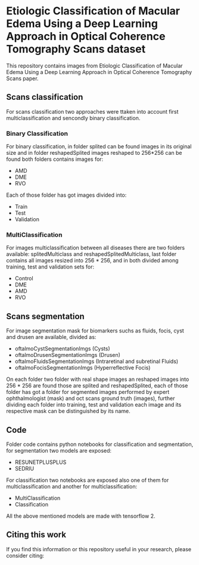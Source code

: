 # Etiologic  Classification of Macular Edema Using a Deep Learning Approach in Optical Coherence Tomography Scans dataset
This repository contains images from Etiologic Classification of Macular Edema Using a Deep Learning Approach in Optical Coherence Tomography Scans paper.

## Scans classification

For scans classification two approaches were ttaken into account first multiclassification and sencondly binary classification.

### Binary Classification

For binary classification, in folder splited can be found images in its original size and in folder reshapedSplited images reshaped to 256*256 
can be found both folders contains images for:

- AMD
- DME
- RVO

Each of those folder has got images divided into:

- Train
- Test
- Validation

### MultiClassification

 For images multiclassification between all diseases there are two folders available: splitedMulticlass and reshapedSplitedMulticlass, 
 last folder contains all images resized into 256 * 256, and in both divided among training, test and validation sets for:
 
 - Control
 - DME
 - AMD
 - RVO
 
 ## Scans segmentation
 
 For image segmentation mask for biomarkers suchs as fluids, focis, cyst and drusen are available, divided as:
 
 - oftalmoCystSegmentationImgs (Cysts)
 - oftalmoDrusenSegmentationImgs (Drusen)
 - oftalmoFluidsSegmentationImgs (Intraretinal and subretinal Fluids)
 - oftalmoFocisSegmentationImgs (Hyperreflective Focis)
 
 On each folder two folder with real shape images an reshaped images into 256 * 256 are found those are splited and reshapedSplited, 
 each of those folder has got a folder for segmented images performed by expert ophthalmologist (mask) and oct scans ground truth (images), 
 further dividing each folder into training, test and validation each image and its respective mask can be distinguished by its name.
 
 ## Code
 
 Folder code contains python notebooks for classification and segmentation, for segmentation two models are exposed:
 
 - RESUNETPLUSPLUS
 - SEDRIU

For classification two notebooks are exposed also one of them for multiclassification and another for multiclassification:

- MultiClassification
- Classification

All the above mentioned models are made with tensorflow 2.

## Citing this work

If you find this information or this repository useful in your research, please consider citing:

    
